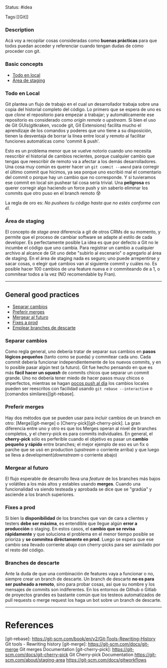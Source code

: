 Status: #idea

Tags:[[Git]]

### Description
Acá voy a recopilar cosas consideradas como **buenas prácticas** para que todxs puedan acceder y referenciar cuando tengan dudas de cómo proceder con git.

### Basic concepts
- [Todo en local](#everything-local)
- [Área de staging](#staging-area)

### Todo en Local
Git plantea un flujo de trabajo en el cual un desarrollador trabaja sobre una copia del historial completo del código. Lo primero que se espera de uno es que *clone* el repositorio para empezar a trabajar; y automáticamente ese repositorio es considerado como *origin remote* o *upstream*. 
Si bien el uso de Git GUIs(gitkraken, vscode git, Git Extensions) facilita mucho el aprendizaje de los comandos y poderes que uno tiene a su disposición, tienen la desventaja de borrar la línea entre local y remoto al facilitar funciones automáticas como 'commit & push'.

Esto es un problema menor que se vuelve notorio cuando uno necesita reescribir el historial de cambios recientes, porque cualquier cambio que tengas que reescribir de remoto va a afectar a los demás desarrolladores.
Una cosa muy común es querer hacer un `git commit --amend` para corregir el último commit que hicimos, ya sea porque uno escribió mal el comentario del commit o porque hay un cambio que no corresponde. Y si tuvieramos ese commit en local sin pushear tal cosa sería trivial.
Una **peligrosa** es querer corregir algo haciendo un force push y sin saberlo eliminar los commits que otro puso en el branch remoto 😰

La regla de oro es: *No pushees tu código hasta que no estés conforme con él.*


### Área de staging
El concepto de *stage area* diferencia a git de otros CRMs de su momento, y permite que el proceso de cambiar software se adapte al estilo de cada developer.  Es perfectamente posible 
La idea es que por defecto a Git no le incumbe el código que uno cambia. Para registrar un cambio a cualquier archivo al alcance de Git uno debe "subirlo al escenario" o agregarlo al área de staging.
En el área de staging nada es seguro; uno puede arrepentirse y sacar cosas, o elegir qué cambios van al siguiente commit y cuáles no. Es posible hacer 100 cambios de una feature nueva e ir commiteando de a 1, o commitear todos a la vez (NO recomendable by Fran).

---
## General good practices
- [Separar cambios](#separar-cambios)
- [Preferir merges](#preferir-merges)
- [Mergear al futuro](#mergear-al-futuro)
- [Fixes a prod](#fixes-a-prod)
- [Emplear branches de descarte](#branches-de-descarte)

### Separar cambios
Como regla general, uno debería tratar de separar sus cambios en **pasos lógicos pequeños** (tanto como se pueda) y commitear cada uno. Cada commit debería funcionar independientemente de los nuevos commits, y en lo posible pasar algún test (a futuro).
Git fue hecho pensando en que es más **fácil hacer un *squash*** de commits chicos que separar un commit grande. Uno no debería tener miedo de hacer pasos muuy chicos o imperfectos, mientras se hagan [pocos push al día](#pocos-push-al-dia) los cambios locales pueden ser reescritos con facilidad usando `git rebase --interactive` o [comandos similares][git-rebase]. 

### Preferir merges
Hay dos métodos que se pueden usar para incluir cambios de un branch en otro: [Merge][git-merge] o [Cherry-pick][git-cherry-pick]. La gran diferencia entre uno y otro es que los Merges operan al nivel de branches completos, y el cherry-pick es para commits individuales. 
En general, el **cherry-pick** sólo es perferible cuando el objetivo es pasar un **cambio pequeño y rápido** entre branches; el mejor ejemplo de eso es un fix o parche que se usó en production (*upstream* o corriente arriba) y que luego se lleva a development(*downstream* o corriente abajo)

### Mergear al futuro
El flujo esperable de desarrollo lleva una *feature* de los branches más bajos y volátiles a los más altos y estables usando **merges**. 
Cuando una funcionalidad va siendo testeada y aprobada se dice que se "gradúa" y asciende a los branch superiores. 

### Fixes a prod
Si bien la **disponibilidad** de los branches que van de cara a clientes y testers **debe ser máxima**, es entendible que llegue algún **error a producción** o staging. En estos casos, el **cambio que se revisa rápidamente** y que soluciona el problema en el menor tiempo posible se prioriza y **se commitea diréctamente en prod**.
Luego se espera que ese cambio sea llevado corriente abajo con cherry-picks para ser asimilado por el resto del código.

### Branches de descarte
Ante la duda de que una combinación de features vaya a funcionar o no, siempre crear un branch de descarte.
Un branch de descarte **no es para ser pusheado a remoto**, sino para probar cosas, así que su nombre y los mensajes de commits son indiferentes. 
En los entornos de Github o Gitlab de proyectos grandes es bastante común que los testeos automatizados de pull requests o merge request los haga un bot sobre un branch de descarte.


---
# References

[git-rebase]: https://git-scm.com/book/en/v2/Git-Tools-Rewriting-History Git tools - Rewriting history
[git-merge]: https://git-scm.com/docs/git-merge Git merges Documentation
[git-cherry-pick]: https://git-scm.com/docs/git-cherry-pick Git Cherry-pick Documentation
 https://git-scm.com/about/staging-area
 https://git-scm.com/docs/gitworkflows